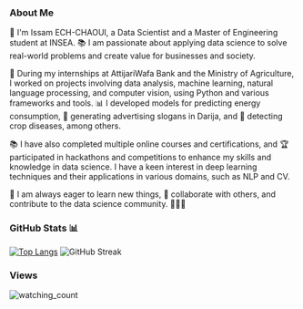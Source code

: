 ### About Me
👋 I'm Issam ECH-CHAOUI, a Data Scientist and a Master of Engineering student at INSEA. 📚 I am passionate about applying data science to solve real-world problems and create value for businesses and society.

💼 During my internships at AttijariWafa Bank and the Ministry of Agriculture, I worked on projects involving data analysis, machine learning, natural language processing, and computer vision, using Python and various frameworks and tools. 📊 I developed models for predicting energy consumption, 📜 generating advertising slogans in Darija, and 🌿 detecting crop diseases, among others.

📚 I have also completed multiple online courses and certifications, and 🏆 participated in hackathons and competitions to enhance my skills and knowledge in data science. I have a keen interest in deep learning techniques and their applications in various domains, such as NLP and CV.

🌟 I am always eager to learn new things, 🤝 collaborate with others, and contribute to the data science community. 👨‍💻🌐


### GitHub Stats 📊

[![Top Langs](https://github-readme-stats.vercel.app/api/top-langs/?username=IssamLL&hide_progress=false&langs_count=3&theme=github_dark&hide_border=true)](https://github.com/hamagistral)
![GitHub Streak](http://github-readme-streak-stats.herokuapp.com?user=IssamLL&theme=github_dark&hide_border=true)

### Views

<p align="left"> 
<img src="https://komarev.com/ghpvc/?username=IssamLL&color=brightgreen" alt="watching_count" />
 </p>
 <p align="center">
